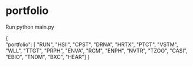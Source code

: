 # portfolio
Run python main.py


{  
    "portfolio": [
    "RUN", 
    "HSII",
    "CPST",
    "DRNA",
    "HRTX",
    "PTCT",
    "VSTM",
    "WLL",
    "TTGT",
    "PRPH",
    "ENVA",
    "RCM",
    "ENPH",
    "NVTR",
    "TZOO",
    "CASI",
    "EBIO",
    "TNDM",
    "BXC",
    "HEAR"]
}
